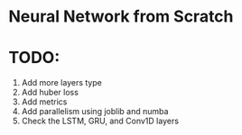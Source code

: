 # Neural Network from Scratch

# TODO:
1. Add more layers type
2. Add huber loss
3. Add metrics
4. Add parallelism using joblib and numba
5. Check the LSTM, GRU, and Conv1D layers